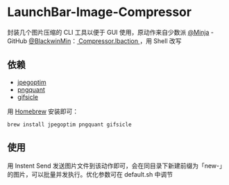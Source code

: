 # LaunchBar-Image-Compressor

封装几个图片压缩的 CLI 工具以便于 GUI 使用，原动作来自少数派 [@Minja](https://sspai.com/user/731139) - GitHub [@BlackwinMin](https://github.com/BlackwinMin)：[ Compressor.lbaction ](https://github.com/BlackwinMin/sspai-sample-script/blob/master/LaunchBar/Compressor.lbaction.zip)，用 Shell 改写

## 依赖

- [jpegoptim](http://www.kokkonen.net/tjko/projects.html)
- [pngquant](https://pngquant.org)
- [gifsicle](https://www.lcdf.org/gifsicle/)

用 [Homebrew](https://brew.sh) 安装即可：

`brew install jpegoptim pngquant gifsicle`

## 使用

用 Instent Send 发送图片文件到该动作即可，会在同目录下新建前缀为「new-」的图片，可以批量并发执行。优化参数可在 default.sh 中调节